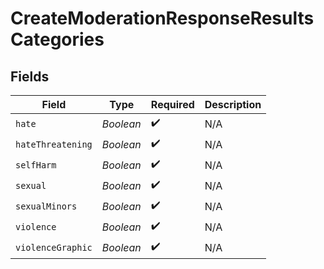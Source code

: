 # CreateModerationResponseResultsCategories


## Fields

| Field              | Type               | Required           | Description        |
| ------------------ | ------------------ | ------------------ | ------------------ |
| `hate`             | *Boolean*          | :heavy_check_mark: | N/A                |
| `hateThreatening`  | *Boolean*          | :heavy_check_mark: | N/A                |
| `selfHarm`         | *Boolean*          | :heavy_check_mark: | N/A                |
| `sexual`           | *Boolean*          | :heavy_check_mark: | N/A                |
| `sexualMinors`     | *Boolean*          | :heavy_check_mark: | N/A                |
| `violence`         | *Boolean*          | :heavy_check_mark: | N/A                |
| `violenceGraphic`  | *Boolean*          | :heavy_check_mark: | N/A                |